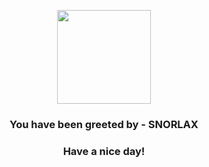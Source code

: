<p align="center">
            <img src="https://raw.githubusercontent.com/PokeAPI/sprites/master/sprites/pokemon/143.png" width="150" height="150">
          </p>
          <h3 align="center">You have been greeted by - <b>SNORLAX</b></h3>
          <h3 align="center">Have a nice day!</h3>

